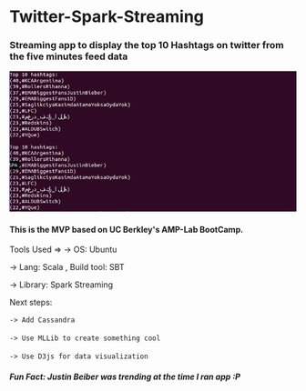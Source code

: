 # Twitter-Spark-Streaming
### Streaming app to display the top 10 Hashtags on twitter from the five minutes feed data

![Alt text](https://github.com/dhruvpratapsingh/Twitter-Spark-Streaming/blob/master/hashtag.png "Demo")

#### This is the MVP based on UC Berkley's AMP-Lab BootCamp. 

Tools Used => 
 -> OS: Ubuntu 

 -> Lang: Scala , Build tool: SBT

 -> Library: Spark Streaming

Next steps:

    -> Add Cassandra
    
    -> Use MLLib to create something cool
    
    -> Use D3js for data visualization
    
##### Fun Fact: Justin Beiber was trending at the time I ran app :P
